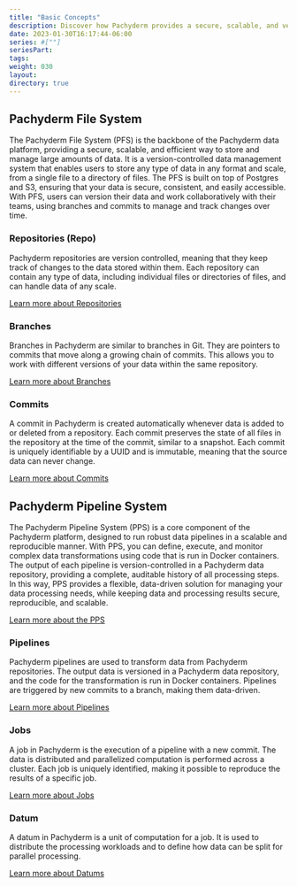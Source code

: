 ```yaml
---
title: "Basic Concepts"
description: Discover how Pachyderm provides a secure, scalable, and version-controlled solution for storing and processing large amounts of data through its most basic concepts.
date: 2023-01-30T16:17:44-06:00
series: #[""]
seriesPart:
tags: 
weight: 030
layout: 
directory: true 
---
```


## Pachyderm File System
The Pachyderm File System (PFS) is the backbone of the Pachyderm data platform, providing a secure, scalable, and efficient way to store and manage large amounts of data. It is a version-controlled data management system that enables users to store any type of data in any format and scale, from a single file to a directory of files. The PFS is built on top of Postgres and S3, ensuring that your data is secure, consistent, and easily accessible. With PFS, users can version their data and work collaboratively with their teams, using branches and commits to manage and track changes over time.

### Repositories (Repo)
Pachyderm repositories are version controlled, meaning that they keep track of changes to the data stored within them. Each repository can contain any type of data, including individual files or directories of files, and can handle data of any scale.

[Learn more about Repositories](../../concepts/data-concepts/repo)

### Branches
Branches in Pachyderm are similar to branches in Git. They are pointers to commits that move along a growing chain of commits. This allows you to work with different versions of your data within the same repository.

[Learn more about Branches](../../concepts/data-concepts/branch)

### Commits
A commit in Pachyderm is created automatically whenever data is added to or deleted from a repository. Each commit preserves the state of all files in the repository at the time of the commit, similar to a snapshot. Each commit is uniquely identifiable by a UUID and is immutable, meaning that the source data can never change.

[Learn more about Commits](../../concepts/data-concepts/commit)

## Pachyderm Pipeline System
The Pachyderm Pipeline System (PPS) is a core component of the Pachyderm platform, designed to run robust data pipelines in a scalable and reproducible manner. With PPS, you can define, execute, and monitor complex data transformations using code that is run in Docker containers. The output of each pipeline is version-controlled in a Pachyderm data repository, providing a complete, auditable history of all processing steps. In this way, PPS provides a flexible, data-driven solution for managing your data processing needs, while keeping data and processing results secure, reproducible, and scalable.

[Learn more about the PPS](../../reference/pipeline-spec)

### Pipelines
Pachyderm pipelines are used to transform data from Pachyderm repositories. The output data is versioned in a Pachyderm data repository, and the code for the transformation is run in Docker containers. Pipelines are triggered by new commits to a branch, making them data-driven.

[Learn more about Pipelines](../../concepts/pipeline-concepts/pipeline)

### Jobs
A job in Pachyderm is the execution of a pipeline with a new commit. The data is distributed and parallelized computation is performed across a cluster. Each job is uniquely identified, making it possible to reproduce the results of a specific job.

[Learn more about Jobs](../../concepts/pipeline-concepts/job)

### Datum
A datum in Pachyderm is a unit of computation for a job. It is used to distribute the processing workloads and to define how data can be split for parallel processing.

[Learn more about Datums](../../concepts/pipeline-concepts/datum)
